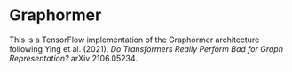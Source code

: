 # Graphormer
This is a TensorFlow implementation of the Graphormer architecture following Ying et al. (2021). *Do Transformers Really Perform Bad for Graph Representation?* arXiv:2106.05234.
